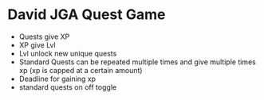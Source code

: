 # David JGA Quest Game

- Quests give XP
- XP give Lvl
- Lvl unlock new unique quests
- Standard Quests can be repeated multiple times and give multiple times xp (xp is capped at a certain amount)
- Deadline for gaining xp
- standard quests on off toggle
